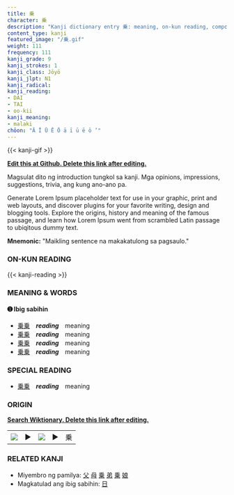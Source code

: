 ```yaml
---
title: 乗
character: 乗
description: "Kanji dictionary entry 乗: meaning, on-kun reading, compounds, origin, related kanji"
content_type: kanji
featured_image: "/乗.gif"
weight: 111
frequency: 111
kanji_grade: 9
kanji_strokes: 1
kanji_class: Jōyō
kanji_jlpt: N1
kanji_radical: 
kanji_reading: 
- DAI
- TAI
- oo-kii
kanji_meaning:
- malaki
chōon: "Ā Ī Ū Ē Ō ā ī ū ē ō ’"
---
```

[//]: # (Don't edit the line below. Kanji animated GIF code is automatically generated.)
{{< kanji-gif >}}

[//]: # (Edit below this line.)

**[Edit this at Github. Delete this link after editing.](https://github.com/tim0g/tim/tree/main/content/kanji/乗/index.md)**

Magsulat dito ng introduction tungkol sa kanji. Mga opinions, impressions, suggestions, trivia, ang kung ano-ano pa.

Generate Lorem Ipsum placeholder text for use in your graphic, print and web layouts, and discover plugins for your favorite writing, design and blogging tools. Explore the origins, history and meaning of the famous passage, and learn how Lorem Ipsum went from scrambled Latin passage to ubiqitous dummy text.
 
**Mnemonic:** "Maikling sentence na makakatulong sa pagsaulo."

### ON-KUN READING

[//]: # (Don't edit the line below. ON-KUN READING code is automatically generated.)
{{< kanji-reading >}}

### MEANING & WORDS

#### ➊ **Ibig sabihin**
  - [乗](../乗)[乗](../乗)　***reading***　meaning
  - [乗](../乗)[乗](../乗)　***reading***　meaning
  - [乗](../乗)[乗](../乗)　***reading***　meaning
  - [乗](../乗)[乗](../乗)　***reading***　meaning

### SPECIAL READING
  - [乗](../乗)[乗](../乗)　***reading***　meaning

### ORIGIN

**[Search Wiktionary. Delete this link after editing.](https://wiktionary.org/wiki/乗)**
<table class="kanji-table"><tr><td>
<img src="60px-乗-bronze.svg.png">
</td><td>▶</td><td>
<img src="60px-乗-oracle.svg.png">
</td><td>▶</td>
<td class="kanji-origin">乗</td>
</tr></table>

### RELATED KANJI
- Miyembro ng pamilya: [父](../父) [母](../母) [乗](../乗) [弟](../弟) [乗](../乗) [娘](../娘)
- Magkatulad ang ibig sabihin: [日](../日)
